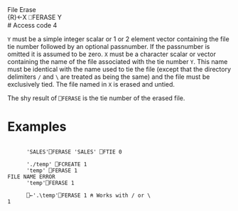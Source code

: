 <div class="heading">
  <div class="name">File Erase</div>
  <div class="command">{R}←X ⎕FERASE Y</div>
</div>
# Access code 4

`Y` must be a simple integer scalar or 1 or 2 element vector containing the file tie number followed by an optional passnumber.  If the passnumber is omitted it is assumed to be zero.  `X` must be a character scalar or vector containing the name of the file associated with the tie number `Y`.  This name must be identical with the name used to tie the file (except that the directory delimiters `/` and `\` are treated as being the same) and the file must be exclusively tied.  The file named in `X` is erased and untied.

The shy result of `⎕FERASE` is the tie number of the erased file.

# Examples
```apl

      'SALES'⎕FERASE 'SALES' ⎕FTIE 0

      './temp' ⎕FCREATE 1
      'temp' ⎕FERASE 1
FILE NAME ERROR
      'temp'⎕FERASE 1
      
      ⎕←'.\temp'⎕FERASE 1 ⍝ Works with / or \
1
```

